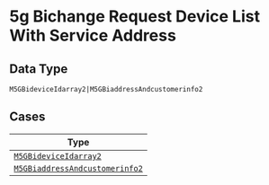 
# 5g Bichange Request Device List With Service Address

## Data Type

`M5GBideviceIdarray2|M5GBiaddressAndcustomerinfo2`

## Cases

| Type |
|  --- |
| [`M5GBideviceIdarray2`](../../../doc/models/m-5g-bidevice-idarray-2.md) |
| [`M5GBiaddressAndcustomerinfo2`](../../../doc/models/m-5g-biaddress-andcustomerinfo-2.md) |

